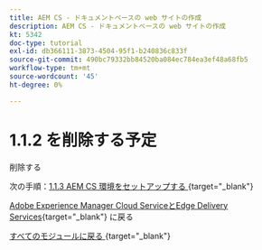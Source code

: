 ```yaml
---
title: AEM CS - ドキュメントベースの web サイトの作成
description: AEM CS - ドキュメントベースの web サイトの作成
kt: 5342
doc-type: tutorial
exl-id: db366111-3873-4504-95f1-b240836c833f
source-git-commit: 490bc79332bb84520ba084ec784ea3ef48a68fb5
workflow-type: tm+mt
source-wordcount: '45'
ht-degree: 0%

---
```


# 1.1.2 を削除する予定

削除する

次の手順：[1.1.3 AEM CS 環境をセットアップする ](./ex3.md){target="_blank"}

[Adobe Experience Manager Cloud ServiceとEdge Delivery Services](./aemcs.md){target="_blank"} に戻る

[ すべてのモジュールに戻る ](./../../../overview.md){target="_blank"}
